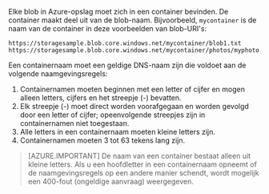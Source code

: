 Elke blob in Azure-opslag moet zich in een container bevinden. De container maakt deel uit van de blob-naam. Bijvoorbeeld, `mycontainer` is de naam van de container in deze voorbeelden van blob-URI's:

    https://storagesample.blob.core.windows.net/mycontainer/blob1.txt
    https://storagesample.blob.core.windows.net/mycontainer/photos/myphoto.jpg

Een containernaam moet een geldige DNS-naam zijn die voldoet aan de volgende naamgevingsregels:

1. Containernamen moeten beginnen met een letter of cijfer en mogen alleen letters, cijfers en het streepje (-) bevatten.
1. Elk streepje (-) moet direct worden voorafgegaan en worden gevolgd door een letter of cijfer; opeenvolgende streepjes zijn in containernamen niet toegestaan.
1. Alle letters in een containernaam moeten kleine letters zijn.
1. Containernamen moeten 3 tot 63 tekens lang zijn.

> [AZURE.IMPORTANT] De naam van een container bestaat alleen uit kleine letters. Als u een hoofdletter in een containernaam opneemt of de naamgevingsregels op een andere manier schendt, wordt mogelijk een 400-fout (ongeldige aanvraag) weergegeven. 

<!--HONumber=Sep16_HO3-->


